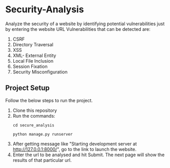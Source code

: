 # Security-Analysis
Analyze the security of a website by identifying potential vulnerabilities just by entering the website URL
Vulnerabilities that can be detected are:
1. CSRF
2. Directory Traversal
3. XSS
4. XML- External Entity
5. Local File Inclusion
6. Session Fixation 
7. Security Misconfiguration

## Project Setup
Follow the below steps to run the project.

1. Clone this repository
2. Run the commands:
   ```
   cd secure_analysis
   ```
   ```
   python manage.py runserver
   ```
3. After getting message like "Starting development server at http://127.0.0.1:8000/", go to the link to launch the website.
4. Enter the url to be analysed and hit Submit. The next page will show the results of that particular url.
